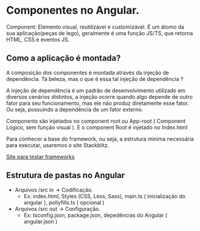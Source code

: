 # Componentes no Angular.
Component: Elemento visual, reutilizável e customizável. É um átomo da sua aplicação(peças de lego), geralmente é uma função JS/TS, que retorna HTML, CSS e eventos JS.

## Como a aplicação é montada?
A composição dos componentes é montada através da injeção de dependência. Tá beleza, mas o que é essa tal injeção de dependência ?

A injeção de dependência é um padrão de desenvolvimento utilizado em diversos cenários distintos, a injeção ocorre quando algo depende de outro fator para seu funcionamento, mas ele não produz diretamente esse fator.
Ou seja, possuindo a dependência de um fator externo.

Components são injetados no component root ou App-root ( Component Lógico, sem função visual ). E o component Root é injetado no Index.html

Para conhecer a base do framework, ou seja, a estrutura minima necessária para executar, usaremos o site Stackblitz.

[Site para testar frameworks](https://stackblitz.com)

## Estrutura de pastas no Angular
* Arquivos /src in -> Codificação.
   - Ex: index.html, Styles (CSS, Less, Sass), main.ts ( inicialização do angular ), pollyfills.ts ( opcional )
* Arquivos /src out -> Configuração.
   - Ex: tsconfig.json, package.json, depedências do Angular ( angular.json )







